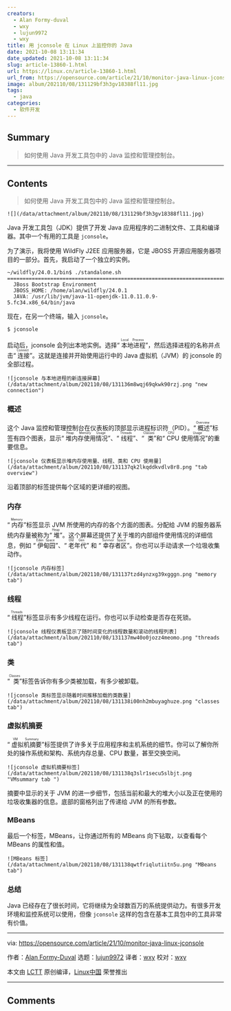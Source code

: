 ```yaml
---
creators:
  - Alan Formy-duval
  - wxy
  - lujun9972
  - wxy
title: 用 jconsole 在 Linux 上监控你的 Java
date: 2021-10-08 13:11:34
date_updated: 2021-10-08 13:11:34
slug: article-13860-1.html
url: https://linux.cn/article-13860-1.html
url_from: https://opensource.com/article/21/10/monitor-java-linux-jconsole
image: album/202110/08/131129bf3h3gv18388fl11.jpg
tags:
  - java
categories:
  - 软件开发
---
```


## Summary

> 如何使用 Java 开发工具包中的 Java 监控和管理控制台。

***

<!-- more -->

## Contents

> 
> 如何使用 Java 开发工具包中的 Java 监控和管理控制台。
> 
> 
> 

`![](/data/attachment/album/202110/08/131129bf3h3gv18388fl11.jpg)`

Java 开发工具包（JDK）提供了开发 Java 应用程序的二进制文件、工具和编译器。其中一个有用的工具是 `jconsole`。

为了演示，我将使用 WildFly J2EE 应用服务器，它是 JBOSS 开源应用服务器项目的一部分。首先，我启动了一个独立的实例。

```shell
~/wildfly/24.0.1/bin$ ./standalone.sh
=========================================================================
  JBoss Bootstrap Environment
  JBOSS_HOME: /home/alan/wildfly/24.0.1
  JAVA: /usr/lib/jvm/java-11-openjdk-11.0.11.0.9-5.fc34.x86_64/bin/java
```

现在，在另一个终端，输入 `jconsole`。

```shell
$ jconsole
```

启动后，jconsole 会列出本地实例。选择“<ruby> 本地进程 <rt>  Local Process </rt></ruby>”，然后选择进程的名称并点击“<ruby> 连接 <rt>  Connect </rt></ruby>”。这就是连接并开始使用运行中的 Java 虚拟机（JVM）的 jconsole 的全部过程。

`![jconsole 与本地进程的新连接屏幕](/data/attachment/album/202110/08/131136m8wqj69qkwk90rzj.png "new connection")`

### 概述

这个 Java 监控和管理控制台在仪表板的顶部显示进程标识符（PID）。“<ruby> 概述 <rt>  Overview </rt></ruby>”标签有四个图表，显示“<ruby> 堆内存使用情况 <rt>  Heap Memory Usage </rt></ruby>”、“<ruby> 线程 <rt>  Threads </rt></ruby>”、“<ruby> 类 <rt>  Classes </rt></ruby>”和“<ruby> CPU 使用情况 <rt>  CPU Usage </rt></ruby>”的重要信息。

`![jconsole 仪表板显示堆内存使用量、线程、类和 CPU 使用量](/data/attachment/album/202110/08/131137qk2lkqddkvdlv8r8.png "tab overview")`

沿着顶部的标签提供每个区域的更详细的视图。

### 内存

“<ruby> 内存 <rt>  Memory </rt></ruby>”标签显示 JVM 所使用的内存的各个方面的图表。分配给 JVM 的服务器系统内存量被称为“<ruby> 堆 <rt>  Heap </rt></ruby>”。这个屏幕还提供了关于堆的内部组件使用情况的详细信息，例如 “<ruby> 伊甸园 <rt>  Eden Space </rt></ruby>”、“<ruby> 老年代 <rt>  Old Gen </rt></ruby>” 和 “<ruby> 幸存者区 <rt>  Survivor Space </rt></ruby>”。你也可以手动请求一个垃圾收集动作。

`![jconsole 内存标签](/data/attachment/album/202110/08/131137tzd4ynzxg39xgggn.png "memory tab")`

### 线程

“<ruby> 线程 <rt>  Threads </rt></ruby>”标签显示有多少线程在运行。你也可以手动检查是否存在死锁。

`![jconsole 线程仪表板显示了随时间变化的线程数量和滚动的线程列表](/data/attachment/album/202110/08/131137mw40o0jozz4meomo.png "threads tab")`

### 类

“<ruby> 类 <rt>  Classes </rt></ruby>”标签告诉你有多少类被加载，有多少被卸载。

`![jconsole 类标签显示随着时间推移加载的类数量](/data/attachment/album/202110/08/131138i00nh2mbuyaghuze.png "classes tab")`

### 虚拟机摘要

“<ruby> 虚拟机摘要 <rt>  VM Summary </rt></ruby>”标签提供了许多关于应用程序和主机系统的细节。你可以了解你所处的操作系统和架构、系统内存总量、CPU 数量，甚至交换空间。

`![jconsole 虚拟机摘要标签](/data/attachment/album/202110/08/131138q3slr1secu5slbjt.png "VMsummary tab ")`

摘要中显示的关于 JVM 的进一步细节，包括当前和最大的堆大小以及正在使用的垃圾收集器的信息。底部的窗格列出了传递给 JVM 的所有参数。

### MBeans

最后一个标签，MBeans，让你通过所有的 MBeans 向下钻取，以查看每个 MBeans 的属性和值。

`![MBeans 标签](/data/attachment/album/202110/08/131138qwtfriqlutiitn5u.png "MBeans tab")`

### 总结

Java 已经存在了很长时间，它将继续为全球数百万的系统提供动力。有很多开发环境和监控系统可以使用，但像 `jconsole` 这样的包含在基本工具包中的工具非常有价值。

---

via: <https://opensource.com/article/21/10/monitor-java-linux-jconsole>

作者：[Alan Formy-Duval](https://opensource.com/users/alanfdoss) 选题：[lujun9972](https://github.com/lujun9972) 译者：[wxy](https://github.com/wxy) 校对：[wxy](https://github.com/wxy)

本文由 [LCTT](https://github.com/LCTT/TranslateProject) 原创编译，[Linux中国](https://linux.cn/) 荣誉推出

***

## Comments
